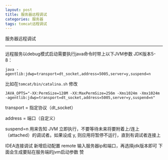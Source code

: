 ```yaml
---
layout: post
title: 服务器远程调试
categories: 服务器
tags: tomcat远程调试
---
```


服务器远程调试

-------------------

远程服务以debug模式启动需要执行java命令时带上以下JVM参数 JDK版本5-8：
 
```text
java -agentlib:jdwp=transport=dt_socket,address=5005,server=y,suspend=n
```

比如在`tomcat/bin/catalina.sh` 修改
```text
JAVA_OPTS="-XX:PermSize=128M -XX:MaxPermSize=256m -Xms1024m -Xmx1024m -agentlib:jdwp=transport=dt_socket,address=5005,server=y,suspend=n"
```

transport = 指定协议（dt_socket）

address = 端口（自定义）

suspend=n 用来告知 JVM 立即执行，不要等待未来将要附着上/连上（attached）的调试者。如果设成 y, 则应用将暂停不运行，直到有调试者连接上


IDEA连接调试
新增启动配置 remote 
输入服务器ip和端口，再选择jdk版本即可
下面会生成要贴在服务端的jvm启动参数
赞